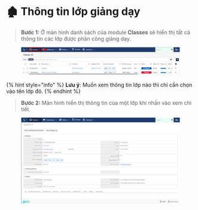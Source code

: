 # 🏚 Thông tin lớp giảng dạy

> **Bước 1:** Ở màn hình danh sách của module **Classes** sẽ hiển thị tất cả thông tin các lớp được phân công giảng dạy.

<figure><img src="../.gitbook/assets/image (5) (3).png" alt=""><figcaption></figcaption></figure>

{% hint style="info" %}
**Lưu ý**: Muốn xem thông tin lớp nào thì chỉ cần chọn vào tên lớp đó.
{% endhint %}

> **Bước 2:** Màn hình hiển thị thông tin của một lớp khi nhấn vào xem chi tiết.

<figure><img src="../.gitbook/assets/image (2).png" alt=""><figcaption></figcaption></figure>
